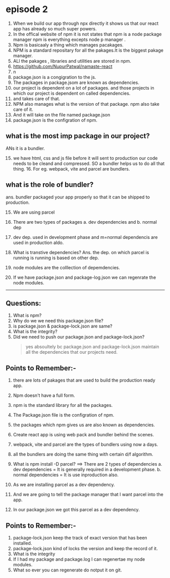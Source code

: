 # episode 2

1. When we build our app through npx directly it shows us that our react app has already so much super powers.
2. In the offical website of npm it is not states that npm is a node package manager npm is everything excepts node p manager .
3. Npm is basicaaly a thing which manages pacakages.
4. NPM is a standard repositary for all the pakages.It is the biggest pakage manager.
5. ALl the pakages , libraries and utilities are stored in npm.
6. https://github.com/NupurPatwal/namaste-react
7. n
8. package.json is a congigration to the js.
9. The packages in package.jsom are known as dependencies.
10. our project is dependent on a lot of packages. and those projects in which our project is dependent on called dependencies.
11. and takes care of that.
12. NPM also manages what is the version of that package. npm also take care of it.
13. And it will take on the file named package.json
14. package.json is the configration of npm.

## what is the most imp package in our project?

ANs it is a bundler.

15. we have html, css and js file before it will sent to production our code needs to be cleand and compressed. SO a bundler helps us to do all that thing. 16. For eg. webpack, vite and parcel are bundlers.

## what is the role of bundler?

ans. bundler packaged your app properly so that it can be shipped to production.

15. We are using parcel
16. There are two types of packages
    a. dev dependencies and b. normal dep

17. dev dep. used in development phase and m=normal dependencis are used in production aldo.
18. What is transtive dependencies?
    Ans. the dep. on which parcel is running is running is based on other dep.
19. node modules are the colllection of depemdencies.
20. If we have package.json and package-log.json we can regenrate the node modules.

---

## Questions:

1. What is npm?
2. Why do we we need this package.json file?
3. is package.json & package-lock.json are same?
4. What is the integrity?
5. Did we need to push our package.json and package-lock.json?
   > yes absoultely bc package.json and package-lock.json maintain all the dependencies that our projects need.

## Points to Remember:-

1. there are lots of pakages that are used to build the production ready app.
2. Npm doesn't have a full form.
3. npm is the standard library for all the packages.
4. The Package.json file is the configration of npm.
5. the packages which npm gives us are also known as dependencies.
6. Create react app is using web pack and bundler behind the scenes.
7. webpack, vite and parcel are the types of bundlers using now a days.
8. all the bundlers are doing the same thing with certain d/f algorithm.
9. What is npm install -D parcel? ==> There are 2 types of dependencies
   a. dev dependencies = It is generally required in a development phase.
   b. normal dependencies = It is use inproduction also.

10. As we are installing parcel as a dev dependency.
11. And we are going to tell the package manager that I want parcel into the app.
12. In our package.json we got this parcel as a dev dependency.

## Points to Remember:-

1. package-lock.json keep the track of exact version that has been installed.
2. package-lock.json kind of locks the version and keep the record of it.
3. What is the integrity
4. If I had my package and package.log I can regenertae my node modules.
5. What so ever you can regenerate do notput it on git.

